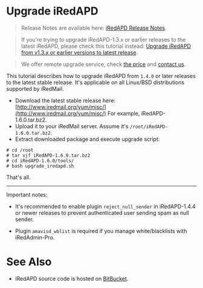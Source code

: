 # Upgrade iRedAPD

> Release Notes are available here: [iRedAPD Release Notes](./iredapd.releases.html).

> If you're trying to upgrade iRedAPD-1.3.x or earlier releases to the latest
> iRedAPD, please check this tutorial instead: 
> [Upgrade iRedAPD from v1.3.x or earlier versions to latest release](./upgrade.old.iredapd.html).

> We offer remote upgrade service, check [the price](../support.html) and [contact us](../contact.html).

This tutorial describes how to upgrade iRedAPD from `1.4.0` or later releases
to the latest stable release. It's applicable on all Linux/BSD distributions
supported by iRedMail.

* Download the latest stable release here: [http://www.iredmail.org/yum/misc/](http://www.iredmail.org/yum/misc/)
  For example, iRedAPD-1.6.0.tar.bz2.
* Upload it to your iRedMail server. Assume it's `/root/iRedAPD-1.6.0.tar.bz2`.
* Extract downloaded package and execute upgrade script:

```
# cd /root
# tar xjf iRedAPD-1.6.0.tar.bz2
# cd iRedAPD-1.6.0/tools/
# bash upgrade_iredapd.sh
```

That's all.

----

Important notes:

* It's recommended to enable plugin `reject_null_sender` in iRedAPD-1.4.4 or
  newer releases to prevent authenticated user sending spam as null sender.

* Plugin `amavisd_wblist` is required if you manage white/blacklists with
  iRedAdmin-Pro.

# See Also

* iRedAPD source code is hosted on [BitBucket](https://bitbucket.org/zhb/iredapd/).
